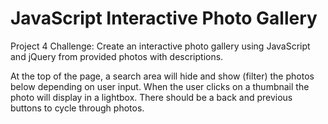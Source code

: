 # JavaScript Interactive Photo Gallery 
Project 4 Challenge: Create an interactive photo gallery using JavaScript and jQuery from provided photos with descriptions.

At the top of the page, a search area will hide and show (filter) the photos below depending on user input. When the user clicks on a thumbnail the photo will display in a lightbox. There should be a back and previous buttons to cycle through photos.
